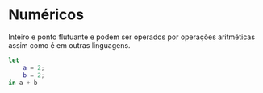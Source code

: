 # Numéricos
Inteiro e ponto flutuante e podem ser operados por operações aritméticas assim como é em outras linguagens.

```nix
let
    a = 2;
    b = 2;
in a + b
```


